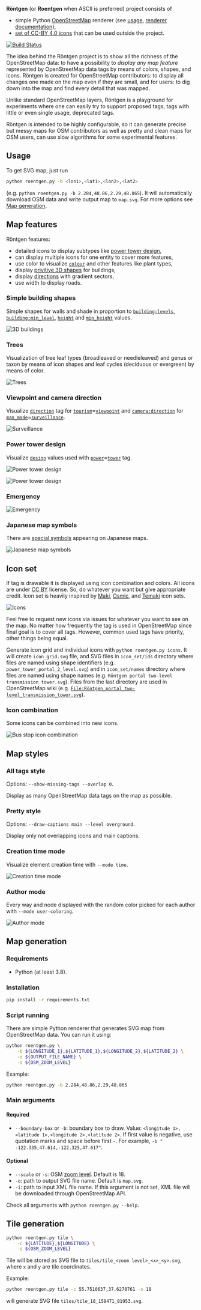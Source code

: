 **Röntgen** (or **Roentgen** when ASCII is preferred) project consists of

  * simple Python [OpenStreetMap](http://openstreetmap.org) renderer (see [usage](#usage), [renderer documentation](#map-generation)),
  * [set of CC-BY 4.0 icons](#icon-set) that can be used outside the project.

[![Build Status](https://travis-ci.org/enzet/Roentgen.svg?branch=master)](https://travis-ci.org/enzet/Roentgen)

The idea behind the Röntgen project is to show all the richness of the OpenStreetMap data: to have a possibility to *display any map feature* represented by OpenStreetMap data tags by means of colors, shapes, and icons. Röntgen is created for OpenStreetMap contributors: to display all changes one made on the map even if they are small, and for users: to dig down into the map and find every detail that was mapped.

Unlike standard OpenStreetMap layers, Röntgen is a playground for experiments where one can easily try to support proposed tags, tags with little or even single usage, deprecated tags.

Röntgen is intended to be highly configurable, so it can generate precise but messy maps for OSM contributors as well as pretty and clean maps for OSM users, can use slow algorithms for some experimental features.

Usage
-----

To get SVG map, just run

```bash
python roentgen.py -b <lon1>,<lat1>,<lon2>,<lat2>
```

(e.g. `python roentgen.py -b 2.284,48.86,2.29,48.865`). It will automatically download OSM data and write output map to `map.svg`. For more options see [Map generation](#map-generation).

Map features
------------

Röntgen features:

  * detailed icons to display subtypes like [power tower design](#power-tower-design),
  * can display multiple icons for one entity to cover more features,
  * use color to visualize [`colour`](https://wiki.openstreetmap.org/wiki/Key:colour) and other features like plant types,
  * display [privitive 3D shapes](#levels) for buildings,
  * display [directions](#direction) with gradient sectors,
  * use width to display roads.

### Simple building shapes ###

Simple shapes for walls and shade in proportion to [`building:levels`](https://wiki.openstreetmap.org/wiki/Key:building:levels), [`building:min_level`](https://wiki.openstreetmap.org/wiki/Key:building:min_level), [`height`](https://wiki.openstreetmap.org/wiki/Key:height) and [`min_height`](https://wiki.openstreetmap.org/wiki/Key:min_height) values.

![3D buildings](doc/buildings.png)

### Trees ###

Visualization of tree leaf types (broadleaved or needleleaved) and genus or taxon by means of icon shapes and leaf cycles (deciduous or evergreen) by means of color.

![Trees](doc/trees.png)

### Viewpoint and camera direction ###

Visualize [`direction`](https://wiki.openstreetmap.org/wiki/Key:direction) tag for [`tourism`](https://wiki.openstreetmap.org/wiki/Key:tourism)=[`viewpoint`](https://wiki.openstreetmap.org/wiki/Tag:tourism=viewpoint) and [`camera:direction`](https://wiki.openstreetmap.org/wiki/Key:camera:direction) for [`man_made`](https://wiki.openstreetmap.org/wiki/Key:man_made)=[`surveillance`](https://wiki.openstreetmap.org/wiki/Tag:man_made=surveillance).

![Surveillance](doc/surveillance.png)

### Power tower design ###

Visualize [`design`](https://wiki.openstreetmap.org/wiki/Key:design) values used with [`power`](https://wiki.openstreetmap.org/wiki/Key:power)=[`tower`](https://wiki.openstreetmap.org/wiki/Tag:power=tower) tag.

![Power tower design](doc/power_tower_design.png)

![Power tower design](doc/power.png)

### Emergency ###

![Emergency](doc/emergency.png)

### Japanese map symbols ###

There are [special symbols](https://en.wikipedia.org/wiki/List_of_Japanese_map_symbols) appearing on Japanese maps.

![Japanese map symbols](doc/japanese.png)

Icon set
--------

If tag is drawable it is displayed using icon combination and colors. All icons are under [CC BY](http://creativecommons.org/licenses/by/4.0/) license. So, do whatever you want but give appropriate credit. Icon set is heavily inspired by [Maki](https://github.com/mapbox/maki), [Osmic](https://github.com/gmgeo/osmic), and [Temaki](https://github.com/ideditor/temaki) icon sets.

![Icons](doc/grid.png)

Feel free to request new icons via issues for whatever you want to see on the map. No matter how frequently the tag is used in OpenStreetMap since final goal is to cover all tags. However, common used tags have priority, other things being equal.

Generate icon grid and individual icons with `python roentgen.py icons`. It will create `icon_grid.svg` file, and SVG files in `icon_set/ids` directory where files are named using shape identifiers (e.g. `power_tower_portal_2_level.svg`) and in `icon_set/names` directory where files are named using shape names (e.g. `Röntgen portal two-level transmission tower.svg`). Files from the last directory are used in OpenStreetMap wiki (e.g. [`File:Röntgen_portal_two-level_transmission_tower.svg`](https://wiki.openstreetmap.org/wiki/File:R%C3%B6ntgen_portal_two-level_transmission_tower.svg)).

### Icon combination ###

Some icons can be combined into new icons.

![Bus stop icon combination](doc/bus_stop.png)

Map styles
----------

### All tags style ###

Options: `--show-missing-tags --overlap 0`.

Display as many OpenStreetMap data tags on the map as possible.

### Pretty style ###

Options: `--draw-captions main --level overground`.

Display only not overlapping icons and main captions.

### Creation time mode ###

Visualize element creation time with `--mode time`.

![Creation time mode](doc/time.png)

### Author mode ###

Every way and node displayed with the random color picked for each author with `--mode user-coloring`.

![Author mode](doc/user.png)

Map generation
--------------

### Requirements ###

  * Python (at least 3.8).

### Installation ###

```bash
pip install -r requirements.txt
```

### Script running ###

There are simple Python renderer that generates SVG map from OpenStreetMap data. You can run it using:

```bash
python roentgen.py \
    -b ${LONGITUDE_1},${LATITUDE_1},${LONGITUDE_2},${LATITUDE_2} \
    -o ${OUTPUT_FILE_NAME} \
    -s ${OSM_ZOOM_LEVEL}
```

Example:

```bash
python roentgen.py -b 2.284,48.86,2.29,48.865
```

### Main arguments ###

#### Required ####

  * `--boundary-box` or `-b`: boundary box to draw. Value: `<longitude 1>,<latitude 1>,<longitude 2>,<latitude 2>`. If first value is negative, use quotation marks and space before first `-`. For example, `-b " -122.335,47.614,-122.325,47.617"`.

#### Optional ####

  * `--scale` or `-s`: OSM [zoom level](https://wiki.openstreetmap.org/wiki/Zoom_levels). Default is 18.
  * `-o`: path to output SVG file name. Default is `map.svg`.
  * `-i`: path to input XML file name. If this argument is not set, XML file will be downloaded through OpenStreetMap API.

Check all arguments with `python roentgen.py --help`.

Tile generation
---------------

```bash
python roentgen.py tile \
    -c ${LATITUDE},${LONGITUDE} \
    -s ${OSM_ZOOM_LEVEL}
```

Tile will be stored as SVG file to `tiles/tile_<zoom level>_<x>_<y>.svg`, where `x` and `y` are tile coordinates.

Example:

```bash
python roentgen.py tile -c 55.7510637,37.6270761 -s 18
```

will generate SVG file `tiles/tile_18_158471_81953.svg`.

